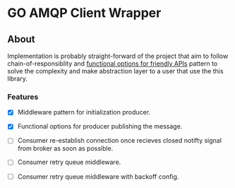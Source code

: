 # GO AMQP Client Wrapper

## About

Implementation is probably straight-forward of the project that aim to follow chain-of-responsiblity and [functional options for friendly APIs](https://dave.cheney.net/2014/10/17/functional-options-for-friendly-apis) pattern to solve the complexity and make abstraction layer to a user that use the this library.

### Features

- [x] Middleware pattern for initialization producer.

- [x] Functional options for producer publishing the message.

- [ ] Consumer re-establish connection once recieves closed notifty signal from broker as soon as possible.

- [ ] Consumer retry queue middleware.

- [ ] Consumer retry queue middleware with backoff config.
